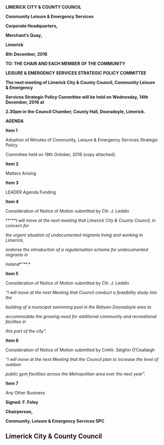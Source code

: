 **LIMERICK CITY & COUNTY COUNCIL**

**Community Leisure & Emergency Services**

**Corporate Headquarters,**

**Merchant’s Quay,**

**Limerick**

**8th** **December, 2016**

**TO: THE CHAIR AND EACH MEMBER OF THE COMMUNITY**

**LEISURE & EMERGENCY SERVICES STRATEGIC POLICY COMMITTEE**

**The next meeting of Limerick City & County Council, Community Leisure & Emergency**

**Services Strategic Policy Committee will be held on Wednesday, 14th** **December, 2016 at**

**2.30pm in the** **Council Chamber, County Hall, Dooradoyle, Limerick.**

**AGENDA**

**Item 1**

Adoption of Minutes of Community, Leisure & Emergency Services Strategic Policy

Committee held on 18th October, 2016 (copy attached).

**Item 2**

Matters Arising

**Item 3**

LEADER Agenda Funding

**Item 4**

Consideration of Notice of Motion submitted by Cllr. J. Leddin

**“***I will move at the next meeting that Limerick City & County Council, in concern for*

*the urgent situation of undocumented migrants living and working in Limerick,*

*endorse the introduction of a regularisation scheme for undocumented migrants in*

*Ireland**”**.*

**Item 5**

Consideration of Notice of Motion submitted by Cllr. J. Leddin

*“I* *will move at the next Meeting that Council conduct a feasibility study into the*

*building of a municipal swimming pool in the Raheen Dooradoyle area to*

*accommodate the growing need for additional community and recreational facilites in*

*this part of the city”.*

**Item 6**

Consideration of Notice of Motion submitted by Cmhlr. Séighin Ó’Ceallaigh

*“I* *will move at the next Meeting that the Council plan to increase the level of outdoor*

*public gym facilities across the Metropolitan area over the next year”.*

**Item 7**

Any Other Business

**Signed: F. Foley**

**Chairperson,**

**Community, Leisure & Emergency Services SPC**

**Limerick City & County Council**
---
